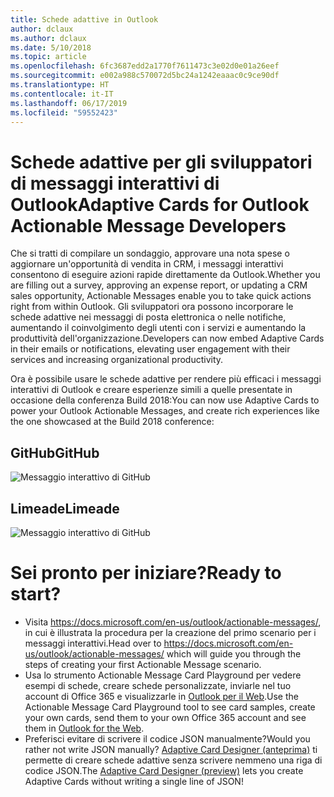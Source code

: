 ```yaml
---
title: Schede adattive in Outlook
author: dclaux
ms.author: dclaux
ms.date: 5/10/2018
ms.topic: article
ms.openlocfilehash: 6fc3687edd2a1770f7611473c3e02d0e01a26eef
ms.sourcegitcommit: e002a988c570072d5bc24a1242eaaac0c9ce90df
ms.translationtype: HT
ms.contentlocale: it-IT
ms.lasthandoff: 06/17/2019
ms.locfileid: "59552423"
---
```

# <a name="adaptive-cards-for-outlook-actionable-message-developers"></a><span data-ttu-id="af409-102">Schede adattive per gli sviluppatori di messaggi interattivi di Outlook</span><span class="sxs-lookup"><span data-stu-id="af409-102">Adaptive Cards for Outlook Actionable Message Developers</span></span>

<span data-ttu-id="af409-103">Che si tratti di compilare un sondaggio, approvare una nota spese o aggiornare un'opportunità di vendita in CRM, i messaggi interattivi consentono di eseguire azioni rapide direttamente da Outlook.</span><span class="sxs-lookup"><span data-stu-id="af409-103">Whether you are filling out a survey, approving an expense report, or updating a CRM sales opportunity, Actionable Messages enable you to take quick actions right from within Outlook.</span></span> <span data-ttu-id="af409-104">Gli sviluppatori ora possono incorporare le schede adattive nei messaggi di posta elettronica o nelle notifiche, aumentando il coinvolgimento degli utenti con i servizi e aumentando la produttività dell'organizzazione.</span><span class="sxs-lookup"><span data-stu-id="af409-104">Developers can now embed Adaptive Cards in their emails or notifications, elevating user engagement with their services and increasing organizational productivity.</span></span>

<span data-ttu-id="af409-105">Ora è possibile usare le schede adattive per rendere più efficaci i messaggi interattivi di Outlook e creare esperienze simili a quelle presentate in occasione della conferenza Build 2018:</span><span class="sxs-lookup"><span data-stu-id="af409-105">You can now use Adaptive Cards to power your Outlook Actionable Messages, and create rich experiences like the one showcased at the Build 2018 conference:</span></span>

## <a name="github"></a><span data-ttu-id="af409-106">GitHub</span><span class="sxs-lookup"><span data-stu-id="af409-106">GitHub</span></span>
![Messaggio interattivo di GitHub](media/outlook/GitHub.png)

## <a name="limeade"></a><span data-ttu-id="af409-108">Limeade</span><span class="sxs-lookup"><span data-stu-id="af409-108">Limeade</span></span>
![Messaggio interattivo di GitHub](media/outlook/Limeade.jpg)


# <a name="ready-to-start"></a><span data-ttu-id="af409-110">Sei pronto per iniziare?</span><span class="sxs-lookup"><span data-stu-id="af409-110">Ready to start?</span></span>

- <span data-ttu-id="af409-111">Visita https://docs.microsoft.com/en-us/outlook/actionable-messages/, in cui è illustrata la procedura per la creazione del primo scenario per i messaggi interattivi.</span><span class="sxs-lookup"><span data-stu-id="af409-111">Head over to https://docs.microsoft.com/en-us/outlook/actionable-messages/ which will guide you through the steps of creating your first Actionable Message scenario.</span></span>
- <span data-ttu-id="af409-112">Usa lo strumento Actionable Message Card Playground per vedere esempi di schede, creare schede personalizzate, inviarle nel tuo account di Office 365 e visualizzarle in [Outlook per il Web](https://outlook.office.com).</span><span class="sxs-lookup"><span data-stu-id="af409-112">Use the Actionable Message Card Playground tool to see card samples, create your own cards, send them to your own Office 365 account and see them in [Outlook for the Web](https://outlook.office.com).</span></span>
- <span data-ttu-id="af409-113">Preferisci evitare di scrivere il codice JSON manualmente?</span><span class="sxs-lookup"><span data-stu-id="af409-113">Would you rather not write JSON manually?</span></span> <span data-ttu-id="af409-114">[Adaptive Card Designer (anteprima)](https://acdesignerbeta.azurewebsites.net) ti permette di creare schede adattive senza scrivere nemmeno una riga di codice JSON.</span><span class="sxs-lookup"><span data-stu-id="af409-114">The [Adaptive Card Designer (preview)](https://acdesignerbeta.azurewebsites.net) lets you create Adaptive Cards without writing a single line of JSON!</span></span>